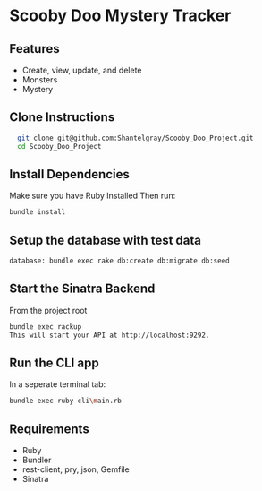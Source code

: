 # Scooby Doo Mystery Tracker

## Features

- Create, view, update, and delete
- Monsters
- Mystery

## Clone Instructions

```bash
  git clone git@github.com:Shantelgray/Scooby_Doo_Project.git
  cd Scooby_Doo_Project
```

## Install Dependencies

Make sure you have Ruby Installed Then run:

```bash
bundle install
```

## Setup the database with test data

```bash
database: bundle exec rake db:create db:migrate db:seed
```

## Start the Sinatra Backend

From the project root

```bash
bundle exec rackup
This will start your API at http://localhost:9292.
```

## Run the CLI app

In a seperate terminal tab:

```bash
bundle exec ruby cli\main.rb
```

## Requirements

- Ruby
- Bundler
- rest-client, pry, json, Gemfile
- Sinatra

